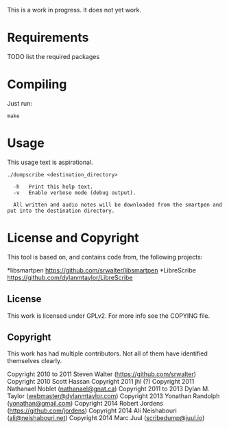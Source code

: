 
This is a work in progress. It does not yet work.

# Requirements

TODO list the required packages

# Compiling

Just run:

```
make
```

# Usage 

This usage text is aspirational.

```
./dumpscribe <destination_directory>

  -h   Print this help text.
  -v   Enable verbose mode (debug output).

  All written and audio notes will be downloaded from the smartpen and put into the destination directory. 
```

# License and Copyright

This tool is based on, and contains code from, the following projects:

*libsmartpen https://github.com/srwalter/libsmartpen
*LibreScribe https://github.com/dylanmtaylor/LibreScribe

## License

This work is licensed under GPLv2. For more info see the COPYING file.

## Copyright

This work has had multiple contributors. Not all of them have identified themselves clearly.

Copyright 2010 to 2011 Steven Walter (https://github.com/srwalter)
Copyright 2010 Scott Hassan
Copyright 2011 jhl (?)
Copyright 2011 Nathanael Noblet (nathanael@gnat.ca)
Copyright 2011 to 2013 Dylan M. Taylor (webmaster@dylanmtaylor.com)
Copyright 2013 Yonathan Randolph (yonathan@gmail.com) 
Copyright 2014 Robert Jordens (https://github.com/jordens)
Copyright 2014 Ali Neishabouri (ali@neishabouri.net)
Copyright 2014 Marc Juul (scribedump@juul.io)
